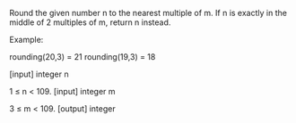 Round the given number n to the nearest multiple of m.
If n is exactly in the middle of 2 multiples of m, return n instead.

Example:

rounding(20,3) = 21
rounding(19,3) = 18

[input] integer n

1 ≤ n < 109.
[input] integer m

3 ≤ m < 109.
[output] integer
